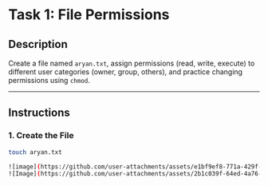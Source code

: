 # Task 1: File Permissions

## Description
Create a file named `aryan.txt`, assign permissions (read, write, execute) to different user categories (owner, group, others), and practice changing permissions using `chmod`.

---

## Instructions

### 1. Create the File
```sh
touch aryan.txt

![image](https://github.com/user-attachments/assets/e1bf9ef8-771a-429f-9128-a14b8369dd85)
![Image](https://github.com/user-attachments/assets/2b1c039f-64ed-4a76-80c1-40c329585b6b)

